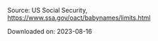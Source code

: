 Source: US Social Security, https://www.ssa.gov/oact/babynames/limits.html

Downloaded on: 2023-08-16
